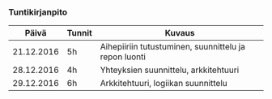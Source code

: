 ### Tuntikirjanpito
Päivä | Tunnit | Kuvaus
--------------- | ----- | ------
21.12.2016 | 5h | Aihepiiriin tutustuminen, suunnittelu ja repon luonti
28.12.2016 | 4h | Yhteyksien suunnittelu, arkkitehtuuri
29.12.2016 | 6h | Arkkitehtuuri, logiikan suunnittelu

